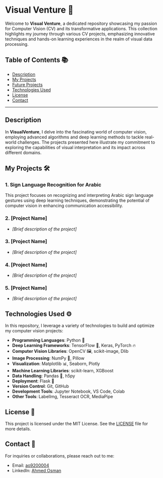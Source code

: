# Visual Venture 🌟

Welcome to **Visual Venture**, a dedicated repository showcasing my passion for Computer Vision (CV) and its transformative applications. This collection highlights my journey through various CV projects, emphasizing innovative techniques and hands-on learning experiences in the realm of visual data processing.



## Table of Contents 📚
- [Description](#description)
- [My Projects](#my-projects)
- [Future Projects](#future-projects)
- [Technologies Used](#technologies-used)
- [License](#license)
- [Contact](#contact)

---

## Description
In **VisualVenture**, I delve into the fascinating world of computer vision, employing advanced algorithms and deep learning methods to tackle real-world challenges. The projects presented here illustrate my commitment to exploring the capabilities of visual interpretation and its impact across different domains.

## My Projects 🛠️
### 1. Sign Language Recognition for Arabic
This project focuses on recognizing and interpreting Arabic sign language gestures using deep learning techniques, demonstrating the potential of computer vision in enhancing communication accessibility. 

### 2. [Project Name]
- _[Brief description of the project]_  

### 3. [Project Name]
- _[Brief description of the project]_  

### 4. [Project Name]
- _[Brief description of the project]_  

### 5. [Project Name]
- _[Brief description of the project]_  

## Technologies Used ⚙️
In this repository, I leverage a variety of technologies to build and optimize my computer vision projects:
- **Programming Languages**: Python 🐍
- **Deep Learning Frameworks**: TensorFlow 🧠, Keras, PyTorch 🔥
- **Computer Vision Libraries**: OpenCV 🖼️, scikit-image, Dlib
- **Image Processing**: NumPy 🔢, Pillow
- **Visualization**: Matplotlib 📊, Seaborn, Plotly
- **Machine Learning Libraries**: scikit-learn, XGBoost
- **Data Handling**: Pandas 🐼, h5py
- **Deployment**: Flask 🚀
- **Version Control**: Git, GitHub
- **Development Tools**: Jupyter Notebook, VS Code, Colab
- **Other Tools**: LabelImg, Tesseract OCR, MediaPipe


## License 📄
This project is licensed under the MIT License. See the [LICENSE](LICENSE) file for more details.

## Contact 📧
For inquiries or collaborations, please reach out to me:
- Email: [ao9200004](mailto:ao9200004@gmail.com)
- LinkedIn: [Ahmed Osman](https://www.linkedin.com/in/ahmed-osman-a38805232/)
  
